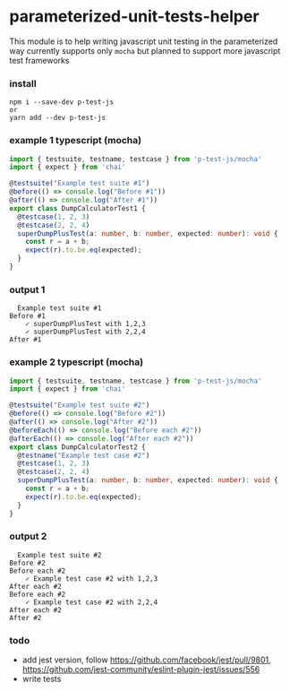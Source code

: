 # parameterized-unit-tests-helper
This module is to help writing javascript unit testing
in the parameterized way
currently supports only `mocha` but planned to support more javascript test frameworks

### install
```
npm i --save-dev p-test-js
or
yarn add --dev p-test-js
```

### example 1 typescript (mocha)
```ts
import { testsuite, testname, testcase } from 'p-test-js/mocha'
import { expect } from 'chai'

@testsuite("Example test suite #1")
@before(() => console.log("Before #1"))
@after(() => console.log("After #1"))
export class DumpCalculatorTest1 {
  @testcase(1, 2, 3)
  @testcase(2, 2, 4)
  superDumpPlusTest(a: number, b: number, expected: number): void {
    const r = a + b;
    expect(r).to.be.eq(expected);
  }
}
```

### output 1
```
  Example test suite #1
Before #1
    ✓ superDumpPlusTest with 1,2,3
    ✓ superDumpPlusTest with 2,2,4
After #1
```

### example 2 typescript (mocha)
```ts
import { testsuite, testname, testcase } from 'p-test-js/mocha'
import { expect } from 'chai'

@testsuite("Example test suite #2")
@before(() => console.log("Before #2"))
@after(() => console.log("After #2"))
@beforeEach(() => console.log("Before each #2"))
@afterEach(() => console.log("After each #2"))
export class DumpCalculatorTest2 {
  @testname("Example test case #2")
  @testcase(1, 2, 3)
  @testcase(2, 2, 4)
  superDumpPlusTest(a: number, b: number, expected: number): void {
    const r = a + b;
    expect(r).to.be.eq(expected);
  }
}
```

### output 2
```
  Example test suite #2
Before #2
Before each #2
    ✓ Example test case #2 with 1,2,3
After each #2
Before each #2
    ✓ Example test case #2 with 2,2,4
After each #2
After #2
```

### todo
- add jest version, follow https://github.com/facebook/jest/pull/9801, https://github.com/jest-community/eslint-plugin-jest/issues/556
- write tests
